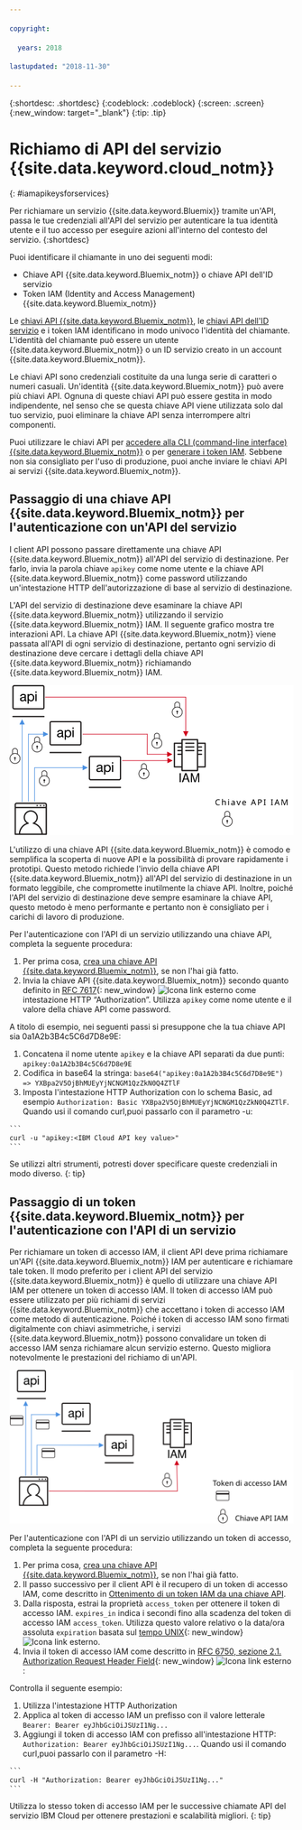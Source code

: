 ```yaml
---

copyright:

  years: 2018

lastupdated: "2018-11-30"

---
```


{:shortdesc: .shortdesc}
{:codeblock: .codeblock}
{:screen: .screen}
{:new_window: target="_blank"}
{:tip: .tip}

# Richiamo di API del servizio {{site.data.keyword.cloud_notm}}
{: #iamapikeysforservices}

Per richiamare un servizio {{site.data.keyword.Bluemix}} tramite un'API, passa le tue credenziali all'API del servizio per autenticare la tua identità utente e il tuo accesso per eseguire azioni all'interno del contesto del servizio.
{:shortdesc}

Puoi identificare il chiamante in uno dei seguenti modi:

* Chiave API {{site.data.keyword.Bluemix_notm}} o chiave API dell'ID servizio
* Token IAM (Identity and Access Management) {{site.data.keyword.Bluemix_notm}}

Le [chiavi API {{site.data.keyword.Bluemix_notm}}](/docs/iam/userid_keys.html), le [chiavi API dell'ID servizio](/docs/iam/serviceid_keys.html) e i token IAM identificano in modo univoco l'identità del chiamante. L'identità del chiamante può essere un utente {{site.data.keyword.Bluemix_notm}} o un ID servizio creato in un account {{site.data.keyword.Bluemix_notm}}.

Le chiavi API sono credenziali costituite da una lunga serie di caratteri o numeri casuali. Un'identità {{site.data.keyword.Bluemix_notm}} può avere più chiavi API. Ognuna di queste chiavi API può essere gestita in modo indipendente, nel senso che se questa chiave API viene utilizzata solo dal tuo servizio, puoi eliminare la chiave API senza interrompere altri componenti.

Puoi utilizzare le chiavi API per [accedere alla CLI (command-line interface) {{site.data.keyword.Bluemix_notm}}](/docs/cli/reference/ibmcloud/bx_cli.html#ibmcloud_login) o per [generare i token IAM](/docs/iam/apikey_iamtoken.html#iamtoken_from_apikey). Sebbene non sia consigliato per l'uso di produzione, puoi anche inviare le chiavi API ai servizi {{site.data.keyword.Bluemix_notm}}.

## Passaggio di una chiave API {{site.data.keyword.Bluemix_notm}} per l'autenticazione con un'API del servizio

I client API possono passare direttamente una chiave API {{site.data.keyword.Bluemix_notm}} all'API del servizio di destinazione. Per farlo, invia la parola chiave `apikey` come nome utente e la chiave API {{site.data.keyword.Bluemix_notm}} come password utilizzando un'intestazione HTTP dell'autorizzazione di base al servizio di destinazione.

L'API del servizio di destinazione deve esaminare la chiave API {{site.data.keyword.Bluemix_notm}} utilizzando il servizio {{site.data.keyword.Bluemix_notm}} IAM. Il seguente grafico mostra tre interazioni API. La chiave API {{site.data.keyword.Bluemix_notm}} viene passata all'API di ogni servizio di destinazione, pertanto ogni servizio di destinazione deve cercare i dettagli della chiave API {{site.data.keyword.Bluemix_notm}} richiamando {{site.data.keyword.Bluemix_notm}} IAM.

![Autenticazione con un'API del servizio utilizzando una chiave API](images/APIkeyauth.svg "Passaggio di chiavi API ai servizi di destinazione che quindi passano la chiave API a IAM per convalidare le credenziali")

L'utilizzo di una chiave API {{site.data.keyword.Bluemix_notm}} è comodo e semplifica la scoperta di nuove API e la possibilità di provare rapidamente i prototipi. Questo metodo richiede l'invio della chiave API {{site.data.keyword.Bluemix_notm}} all'API del servizio di destinazione in un formato leggibile, che compromette inutilmente la chiave API. Inoltre, poiché l'API del servizio di destinazione deve sempre esaminare la chiave API, questo metodo è meno performante e pertanto non è consigliato per i carichi di lavoro di produzione.

Per l'autenticazione con l'API di un servizio utilizzando una chiave API, completa la seguente procedura:

  1. Per prima cosa, [crea una chiave API {{site.data.keyword.Bluemix_notm}}](/docs/iam/userid_keys.html#creating-an-api-key), se non l'hai già fatto.
  2. Invia la chiave API {{site.data.keyword.Bluemix_notm}} secondo quanto definito in [RFC 7617](https://tools.ietf.org/html/rfc7617){: new_window} ![Icona link esterno](../icons/launch-glyph.svg "Icona link esterno") come intestazione HTTP “Authorization”. Utilizza `apikey` come nome utente e il valore della chiave API come password.

A titolo di esempio, nei seguenti passi si presuppone che la tua chiave API sia 0a1A2b3B4c5C6d7D8e9E:

  1.	Concatena il nome utente `apikey` e la chiave API separati da due punti: `apikey:0a1A2b3B4c5C6d7D8e9E`
  2.	Codifica in base64 la stringa: `base64("apikey:0a1A2b3B4c5C6d7D8e9E") => YXBpa2V5OjBhMUEyYjNCNGM1QzZkN0Q4ZTlF`
  3.	Imposta l'intestazione HTTP Authorization con lo schema Basic, ad esempio `Authorization: Basic YXBpa2V5OjBhMUEyYjNCNGM1QzZkN0Q4ZTlF`. Quando usi il comando curl,puoi passarlo con il parametro -u:

    ```
    curl -u "apikey:<IBM Cloud API key value>"
    ```

  Se utilizzi altri strumenti, potresti dover specificare queste credenziali in modo diverso.
  {: tip}

## Passaggio di un token {{site.data.keyword.Bluemix_notm}} per l'autenticazione con l'API di un servizio

Per richiamare un token di accesso IAM, il client API deve prima richiamare un'API {{site.data.keyword.Bluemix_notm}} IAM per autenticare e richiamare tale token. Il modo preferito per i client API del servizio {{site.data.keyword.Bluemix_notm}} è quello di utilizzare una chiave API IAM per ottenere un token di accesso IAM. Il token di accesso IAM può essere utilizzato per più richiami di servizi {{site.data.keyword.Bluemix_notm}} che accettano i token di accesso IAM come metodo di autenticazione. Poiché i token di accesso IAM sono firmati digitalmente con chiavi asimmetriche, i servizi {{site.data.keyword.Bluemix_notm}} possono convalidare un token di accesso IAM senza richiamare alcun servizio esterno. Questo migliora notevolmente le prestazioni del richiamo di un'API.

![Autenticazione con un'API del servizio utilizzando un token di accesso ](images/tokenauth.svg "Richiamo di un token da IAM utilizzando una chiave API e passando il token di accesso ai servizi di destinazione per convalidare le credenziali")

Per l'autenticazione con l'API di un servizio utilizzando un token di accesso, completa la seguente procedura:

  1. Per prima cosa, [crea una chiave API {{site.data.keyword.Bluemix_notm}}](/docs/iam/userid_keys.html#creating-an-api-key), se non l'hai già fatto.
  2. Il passo successivo per il client API è il recupero di un token di accesso IAM, come descritto in [Ottenimento di un token IAM da una chiave API](/docs/iam/apikey_iamtoken.html#iamtoken_from_apikey).
  3. Dalla risposta, estrai la proprietà `access_token` per ottenere il token di accesso IAM. `expires_in` indica i secondi fino alla scadenza del token di accesso IAM `access_token`. Utilizza questo valore relativo o la data/ora assoluta `expiration` basata sul [tempo UNIX](https://en.wikipedia.org/wiki/Unix_time){: new_window} ![Icona link esterno](../icons/launch-glyph.svg "Icona link esterno").
  4. Invia il token di accesso IAM come descritto in [RFC 6750, sezione 2.1. Authorization Request Header Field](https://tools.ietf.org/html/rfc6750#page-5){: new_window} ![Icona link esterno](../icons/launch-glyph.svg "Icona link esterno"):

Controlla il seguente esempio:

  1.	Utilizza l'intestazione HTTP Authorization
  2.	Applica al token di accesso IAM un prefisso con il valore letterale `Bearer: Bearer eyJhbGciOiJSUzI1Ng...`
  3.	Aggiungi il token di accesso IAM con prefisso all'intestazione HTTP: `Authorization: Bearer eyJhbGciOiJSUzI1Ng...`. Quando usi il comando curl,puoi passarlo con il parametro -H:

    ```
    curl -H "Authorization: Bearer eyJhbGciOiJSUzI1Ng..."
    ```

  Utilizza lo stesso token di accesso IAM per le successive chiamate API del servizio IBM Cloud per ottenere prestazioni e scalabilità migliori.
  {: tip}
